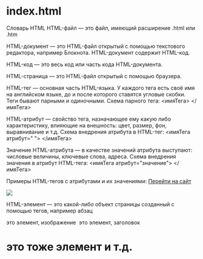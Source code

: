 # index.html
Словарь HTML
HTML-файл — это файл, имеющий расширение .html или .htm

HTML-документ — это HTML-файл открытый с помощью текстового редактора, например Блокнота. HTML-документ содержит HTML-код.

HTML-код — это весь код или часть кода HTML-документа.

HTML-страница — это HTML-файл открытый с помощью браузера.

HTML-тег — основная часть HTML-языка. У каждого тега есть своё имя на английском языке, до и после которого ставятся угловые скобки. Теги бывают парными и одиночными.
 Схема парного тега:
<имяТега> </имяТега>

HTML-атрибут — свойство тега, назначающее ему какую либо характеристику, влияющие на внешность: цвет, размер, фон, выравнивание и т.д. 
 Схема внедрения атрибута в HTML-тег:
<имяТега атрибут=" "> </имяТега>

Значение HTML-атрибута — в качестве значений атрибута выступают: числовые величины, ключевые слова, адреса. 
 Схема внедрения значения в атрибут HTML-тега:
<имяТега атрибут="значение"> </имяТега>

Примеры HTML-тегов с атрибутами и их значениями:
 <a href="http://gabdrahimov.ru">Перейти на сайт</a>
 <div id="wrapper"> </div>
 <img src="myFoto.jpg">

HTML-элемент — это какой-либо объект страницы созданный с помощью тегов, например абзац <p> </p> это элемент, изображение <img> это элемент, заголовок <h1> <h1> это тоже элемент и т.д.
